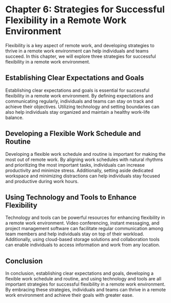 Chapter 6: Strategies for Successful Flexibility in a Remote Work Environment
=============================================================================

Flexibility is a key aspect of remote work, and developing strategies to thrive in a remote work environment can help individuals and teams succeed. In this chapter, we will explore three strategies for successful flexibility in a remote work environment.

Establishing Clear Expectations and Goals
-----------------------------------------

Establishing clear expectations and goals is essential for successful flexibility in a remote work environment. By defining expectations and communicating regularly, individuals and teams can stay on track and achieve their objectives. Utilizing technology and setting boundaries can also help individuals stay organized and maintain a healthy work-life balance.

Developing a Flexible Work Schedule and Routine
-----------------------------------------------

Developing a flexible work schedule and routine is important for making the most out of remote work. By aligning work schedules with natural rhythms and prioritizing the most important tasks, individuals can increase productivity and minimize stress. Additionally, setting aside dedicated workspace and minimizing distractions can help individuals stay focused and productive during work hours.

Using Technology and Tools to Enhance Flexibility
-------------------------------------------------

Technology and tools can be powerful resources for enhancing flexibility in a remote work environment. Video conferencing, instant messaging, and project management software can facilitate regular communication among team members and help individuals stay on top of their workload. Additionally, using cloud-based storage solutions and collaboration tools can enable individuals to access information and work from any location.

Conclusion
----------

In conclusion, establishing clear expectations and goals, developing a flexible work schedule and routine, and using technology and tools are all important strategies for successful flexibility in a remote work environment. By embracing these strategies, individuals and teams can thrive in a remote work environment and achieve their goals with greater ease.


